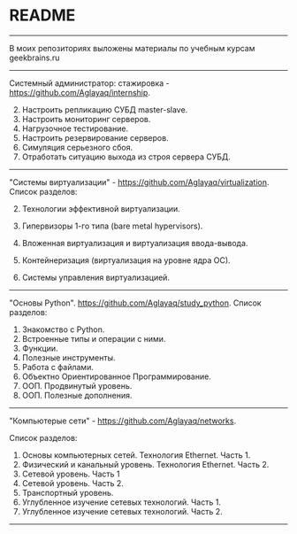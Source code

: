 # README
------------------------
В моих репозиториях выложены материалы по учебным курсам geekbrains.ru

------------------------
Системный администратор: стажировка	- https://github.com/Aglayaq/internship.

2. Настроить репликацию СУБД master-slave.
3. Настроить мониторинг серверов.
4. Нагрузочное тестирование.
5. Настроить резервирование серверов.
6. Симуляция серьезного сбоя.
7. Отработать ситуацию выхода из строя сервера СУБД.

------------------------

"Системы виртуализации" - https://github.com/Aglayaq/virtualization. Список разделов:

2. Технологии эффективной виртуализации.

4. Гипервизоры 1-го типа (bare metal hypervisors).

6. Вложенная виртуализация и виртуализация ввода-вывода.
7. Контейнеризация (виртуализация на уровне ядра ОС).
8. Системы управления виртуализацией.
------------------------

"Основы Python". https://github.com/Aglayaq/study_python. Список разделов:

1.	Знакомство с Python.
2.	Встроенные типы и операции с ними.
3.	Функции.
4.	Полезные инструменты.
5.	Работа с файлами.
6.	Объектно Ориентированное Программирование.
7.	ООП. Продвинутый уровень.
8.	ООП. Полезные дополнения.

-------------------------

"Компьютерые сети" - https://github.com/Aglayaq/networks.

Список разделов:

1. Основы компьютерных сетей. Технология Ethernet. Часть 1.
2. Физический и канальный уровень. Технология Ethernet. Часть 2.
3. Сетевой уровень. Часть 1
4. Сетевой уровень. Часть 2.
5. Транспортный уровень.
6. Углубленное изучение сетевых технологий. Часть 1.
7. Углубленное изучение сетевых технологий. Часть 2.

------------------------
